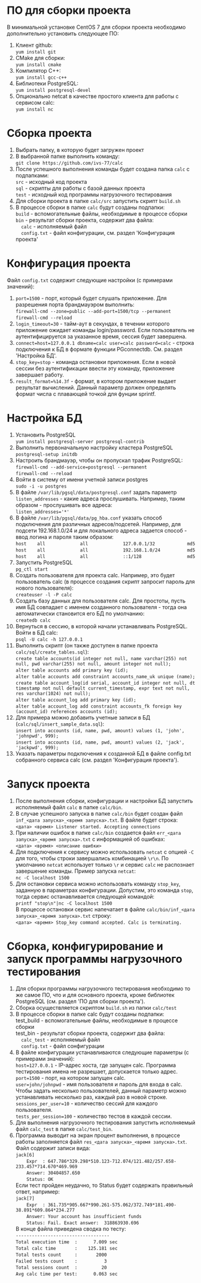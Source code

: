 # ПО для сборки проекта
В минимальной установке CentOS 7 для сборки проекта необходимо дополнительно установить следующее ПО:<br/>
1. Клиент github:<br/>
`yum install git`
1. CMake для сборки:<br/>
`yum install cmake`
1. Компилятор C++:<br/>
`yum install gcc-c++`
1. Библиотеки PostgreSQL:<br/> 
`yum install postgresql-devel`
1. Опционально netcat в качестве простого клиента для работы с сервисом calc:<br/> 
`yum install nc`
# Сборка проекта
1. Выбрать папку, в которую будет загружен проект
1. В выбранной папке выполнить команду:<br/> 
`git clone https://github.com/ivs-77/calc`
1. После успешного выполнения команды будет создана папка `calc` с подпапками:<br/>
`src` - исходный код проекта<br/>
`sql` - скрипты для работы с базой данных проекта<br/>
`test` - исходный код программы нагрузочного тестирования
1. Для сборки проекта в папке `calc/src` запустить скрипт `build.sh`
1. В процессе сборки в папке `calc` будут созданы подпапки:<br/>
`build` - вспомогательные файлы, необходимые в процессе сборки<br/>
`bin` - результат сборки проекта, содержит два файла:<br/> 
`  calc` - исполняемый файл<br/>
`  config.txt` - файл конфигурации, см. раздел 'Конфигурация проекта'
# Конфигурация проекта
Файл `config.txt` содержит следующие настройки (с примерами значений):
1. `port=1500` - порт, который будет слушать приложение. Для разрешения порта брандмауэром выполнить:<br/>
`firewall-cmd --zone=public --add-port=1500/tcp --permanent`<br/>
`firewall-cmd --reload`
1. `login_timeout=30` - тайм-аут в секундах, в течении которого приложение ожидает команды login/password. Если пользователь не аутентифицируется за указанное время, сессия будет завершена.
1. `connect=host=127.0.0.1 dbname=calc user=calc password=calc` - строка подключения к БД в формате функции PGconnectdb. См. раздел 'Настройка БД'.
1. `stop_key=stop` - команда остановки приложения. Если в новой сессии без аутентификации ввести эту команду, приложение завершает работу.
1. `result_format=%14.3f` - формат, в котором приложение выдает результат вычислений. Данный параметр должен определять формат числа с плавающей точкой для фунции sprintf.
# Настройка БД
1. Установить PostgreSQL<br/>
`yum install postgresql-server postgresql-contrib`
1. Выполнить первоначальную настройку кластера PostgreSQL<br/>
`postgresql-setup initdb`
1. Настроить брандмауэр, чтобы он пропускал трафик PostgreSQL:<br/>
`firewall-cmd --add-service=postgresql --permanent`<br/>
`firewall-cmd --reload`<br/>
1. Войти в систему от имени учетной записи postgres<br/>
`sudo -i -u postgres`
1. В файле `/var/lib/pgsql/data/postgresql.conf` задать параметр `listen_addresses` - какие адреса прослушивать. Например, таким образом - прослушивать все адреса:<br/>
`listen_addresses='*'`
1. В файле `/var/lib/pgsql/data/pg_hba.conf` указать способ подключения для различных адресов/подсетей. Например, для подсети 192.168.1.0/24 и для локального адреса задается способ - ввод логина и пароля таким образом:<br/>
`host    all             all             127.0.0.1/32            md5`<br/>
`host    all             all             192.168.1.0/24          md5`<br/>
`host    all             all             ::1/128                 md5`
1. Запустить PostgreSQL<br/>
`pg_ctl start`
1. Создать пользователя для проекта calc. Например, это будет пользователь calc (в процессе создания скрипт запросит пароль для нового пользователя):<br/>
`createuser -l -P calc`
1. Создать базу данных для пользователя calc. Для простоты, пусть имя БД совпадает с именем созданного пользователя - тогда она автоматически становится его БД по умолчанию:<br/>
`createdb calc`
1. Вернуться в сессию, в которой начали устанавливать PostgreSQL. Войти в БД calc:<br/>
`psql -U calc -h 127.0.0.1`
1. Выполнить скрипт (он также доступен в папке проекта `calc/sql/create_tables.sql`):<br/>
`create table accounts(id integer not null, name varchar(255) not null, pwd varchar(255) not null, amount integer not null);`<br/>
`alter table accounts add primary key (id);`<br/>
`alter table accounts add constraint accounts_name_uk unique (name);`<br/>
`create table account_log(id serial, account_id integer not null, dt timestamp not null default current_timestamp, expr text not null, res varchar(1024) not null);`<br/>
`alter table account_log add primary key (id);`<br/>
`alter table account_log add constraint accounts_fk foreign key (account_id) references accounts (id);`<br/>
1. Для примера можно добавить учетные записи в БД (`calc/sql/insert_sample_data.sql`):<br/>
`insert into accounts (id, name, pwd, amount) values (1, 'john', 'johnpwd', 999);`<br/>
`insert into accounts (id, name, pwd, amount) values (2, 'jack', 'jackpwd', 999);`
1. Указать параметры подключения к созданной БД в файле config.txt собранного сервиса calc (см. раздел 'Конфигурация проекта').
# Запуск проекта
1. После выполнения сборки, конфигурации и настройки БД запустить исполняемый файл `calc` в папке `calc/bin`.
1. В случае успешного запуска в папке `calc/bin` будет создан файл `inf_<дата запуска>_<время запуска>.txt`. В файле будет строка:<br/>
`<дата> <время> Listener started. Accepting connections`
1. При наличии ошибок в папке `calc/bin` создается файл `err_<дата запуска>_<время запуска>.txt` с информацией об ошибках:<br/>
`<дата> <время> <описание ошибки>`
1. Для подключения к сервису можно использовать `netcat` с опцией `-C` для того, чтобы строки завершались комбинацией `\r\n`. По умолчанию `netcat` использует только `\r` и сервис `calc` не распознает завершение команды. Пример запуска `netcat`:<br/>
`nc -C localhost 1500`
1. Для остановки сервиса можно использовать команду `stop_key`, заданную в параметрах конфигурации. Допустим, это команда `stop`, тогда сервис останавливается следующей командой:<br/>
`printf "stop\n"|nc -C localhost 1500`<br/>
В процессе остановки сервис напечатает в файле `calc/bin/inf_<дата запуска>_<время запуска>.txt` строку:<br/>
`<дата> <время> Stop_key command accepted. Calc is terminating.`
# Сборка, конфигурирование и запуск программы нагрузочного тестирования
1. Для сборки программы нагрузочного тестирования необходимо то же самое ПО, что и для основного проекта, кроме библиотек PostgreSQL (см. раздел 'ПО для сборки проекта').
1. Сборка осуществляется скриптом `build.sh` из папки `calc/test`
1. В процессе сборки в папке calc будут созданы подпапки:<br/>
test_build - вспомогательные файлы, необходимые в процессе сборки<br/>
test_bin - результат сборки проекта, содержит два файла:<br/> 
`  calc_test` - исполняемый файл<br/>
`  config.txt` - файл сонфигурации
1. В файле конфигурации устанавливаются следующие параметры (с примерами значений):<br/>
`host=127.0.0.1` - IP-адрес хоста, где запущен calc. Программа тестирования имена не разрешает, допускается только адрес.<br/>
`port=1500` - порт, на котором запущен calc.<br/>
`user=john/johnpwd` - имя пользователя и пароль для входа в calc. Чтобы задать несколько пользователей, данный параметр можно устанавливать несколько раз, каждый раз в новой строке.<br/>
`sessions_per_user=10` - количество сессий для каждого пользователя.<br/>
`tests_per_session=100` - количество тестов в каждой сессии.
1. Для выполнения нагрузочного тестирования запустить исполняемый файл `calc_test` в папке `calc/test_bin`.
1. Программа выводит на экран процент выполнения, в процессе работы заполняется файл `res_<дата запуска>_<время запуска>.txt`. Файл содержит записи вида:<br/>
`jack[6]`<br/>
`    Expr  : 647.786*329.298*510.123-712.074/121.482/257.658-233.457*714.670*469.969`<br/>
`    Answer: 30404857.650`<br/>
`    Status: OK`<br/>
Если тест пройден неудачно, то Status будет содержать правильный ответ, например:<br/>
`jack[7]`<br/>
`    Expr  : 361.735*905.667*990.261-575.062/372.749*181.490- 38.891*609.864*234.277`<br/>
`    Answer: Your account has insufficient funds`<br/>
`    Status: Fail. Exact answer:  318863930.696`<br/>
В конце файла приведена сводка по тесту:<br/>
`-----------------------------------`<br/>
`Total execution time  :      7.009 sec`<br/>
`Total calc time       :    125.181 sec`<br/>
`Total tests count     :       2000`<br/>
`Failed tests count    :          3`<br/>
`Total sessions count  :         20`<br/>
`Avg calc time per test:      0.063 sec`
